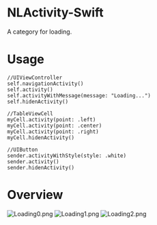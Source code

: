 # NLActivity-Swift
A category  for loading.

# Usage
```
//UIViewController
self.navigationActivity()
self.activity()
self.activityWithMessage(message: "Loading...")
self.hidenActivity()

//TableViewCell
myCell.activity(point: .left)
myCell.activity(point: .center)
myCell.activity(point: .right)
myCell.hidenActivity()

//UIButton
sender.activityWithStyle(style: .white)
sender.activity()
sender.hidenActivity()
```

# Overview

![Loading0.png](http://upload-images.jianshu.io/upload_images/2719073-7bdf6ce428ab245f.png?imageMogr2/auto-orient/strip%7CimageView2/2/w/1240)
![Loading1.png](http://upload-images.jianshu.io/upload_images/2719073-11b130872402fbc5.png?imageMogr2/auto-orient/strip%7CimageView2/2/w/1240)
![Loading2.png](http://upload-images.jianshu.io/upload_images/2719073-e1a37984772edbd2.png?imageMogr2/auto-orient/strip%7CimageView2/2/w/1240)
